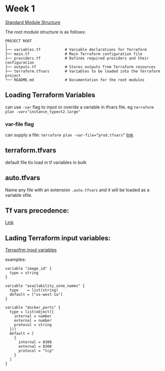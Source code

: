 # Week 1


[Standard Module Structure](https://developer.hashicorp.com/terraform/language/providers)


The root module structure is as follows:
```
PROJECT ROOT
│
├── variables.tf           # Variable declarations for Terraform
├── main.tf                # Main Terraform configuration file
├── providers.tf           # Defines required providers and their configuration
├── outputs.tf             # Stores outputs from Terraform resources
├── terraform.tfvars       # Variables to be loaded into the Terraform project
└── README.md              # Documentation for the root modules
```


## Loading Terraform Variables

can use `-var` flag to input or overide a variable in tfvars file.
eg `terraform plan -var="instance_type=t2.large"`


### var-file flag
can supply a file:
`terraform plan -var-file=”prod.tfvars”`
[link](https://spacelift.io/blog/terraform-tfvars)

## terraform.tfvars
default file tlo load in tf variables in bulk

## auto.tfvars
Name any file with an extension `.auto.tfvars` and it will be loaded as a variable sfile.

## Tf vars precedence:
[Link](https://spacelift.io/blog/terraform-tfvars)



## Lading Terraform input variables:
[Terraofrm inout variables](https://developer.hashicorp.com/terraform/language/values/variables)

examples:
```hcl
variable "image_id" {
  type = string
}

variable "availability_zone_names" {
  type    = list(string)
  default = ["us-west-1a"]
}

variable "docker_ports" {
  type = list(object({
    internal = number
    external = number
    protocol = string
  }))
  default = [
    {
      internal = 8300
      external = 8300
      protocol = "tcp"
    }
  ]
}

```
